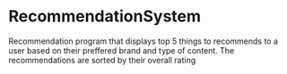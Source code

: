 # RecommendationSystem
Recommendation program that displays top 5 things to recommends to a user based on their preffered brand and type of content. The recommendations are sorted by their overall rating
